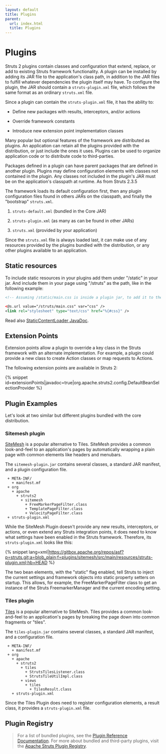 ```yaml
---
layout: default
title: Plugins
parent:
  url: index.html
  title: Plugins
---
```


# Plugins

Struts 2 plugins contain classes and configuration that extend, replace, or add to existing Struts framework functionality. A plugin can be installed by adding its JAR file to the application's class path, in addition to the JAR files to fulfill whatever dependencies the plugin itself may have. To configure the plugin, the JAR should contain a `struts-plugin.xml` file, which follows the same format as an ordinary `struts.xml` file.

Since a plugin can contain the `struts-plugin.xml` file, it has the ability to:

+ Define new packages with results, interceptors, and/or actions

+ Override framework constants

+ Introduce new extension point implementation classes

Many popular but optional features of the framework are distributed as plugins. An application can retain all the plugins provided with the distribution, or just include the ones it uses. Plugins can be used to organize application code or to distribute code to third-parties.

Packages defined in a plugin can have parent packages that are defined in another plugin. Plugins may define configuration elements with classes not contained in the plugin. Any classes not included in the plugin's JAR must be on the application's classpath at runtime. As from Struts 2.3.5

The framework loads its default configuration first, then any plugin configuration files found in others JARs on the classpath, and finally the "bootstrap" `struts.xml`.

1. `struts-default.xml` (bundled in the Core JAR)

2. `struts-plugin.xml` (as many as can be found in other JARs)

3. `struts.xml` (provided by your application)

Since the `struts.xml` file is always loaded last, it can make use of any resources provided by the plugins bundled with the distribution, or any other plugins available to an application.

## Static resources

To include static resources in your plugins add them under "/static" in your jar. And include them in your page using "/struts" as the path, like in the following example:

```xml
<!-- Assuming /static/main.css is inside a plugin jar, to add it to the page: -->

<@s.url value="/struts/main.css" var="css" />
<link rel="stylesheet" type="text/css" href="%{#css}" />
```

Read also [StaticContentLoader JavaDoc](https://struts.apache.org/maven/struts2-core/apidocs/org/apache/struts2/dispatcher/StaticContentLoader.html).

## Extension Points

Extension points allow a plugin to override a key class in the Struts framework with an alternate implementation. For example, a plugin could provide a new class to create Action classes or map requests to Actions.

The following extension points are available in Struts 2:

{% snippet id=extensionPoints|javadoc=true|org.apache.struts2.config.DefaultBeanSelectionProvider %}

## Plugin Examples

Let's look at two similar but different plugins bundled with the core distribution.

### Sitemesh plugin

[SiteMesh](http://opensymphony.com/sitemesh/) is a popular alternative to Tiles. SiteMesh provides a common look-and-feel to an application's pages by automatically wrapping a plain page with common elements like headers and menubars.

The `sitemesh-plugin.jar` contains several classes, a standard JAR manifest, and a plugin configuration file.

````text
 + META-INF/
   + manifest.mf
 + org
   + apache
     + struts2
       + sitemesh
         + FreeMarkerPageFilter.class
         + TemplatePageFilter.class
         + VelocityPageFilter.class
 + struts-plugin.xml
````

While the SiteMesh Plugin doesn't provide any new results, interceptors, or actions, or even extend any Struts integration points, it does need to know what settings have been enabled in the Struts framework. Therefore, its `struts-plugin.xml` looks like this:

{% snippet lang=xml|https://gitbox.apache.org/repos/asf?p=struts.git;a=blob_plain;f=plugins/sitemesh/src/main/resources/struts-plugin.xml;hb=HEAD  %}

The two bean elements, with the "static" flag enabled, tell Struts to inject the current settings and framework objects into static property setters on startup. This allows, for example, the FreeMarkerPageFilter class to get an instance of the Struts FreemarkerManager and the current encoding setting.

### Tiles plugin

[Tiles](http://struts.apache.org/struts-sandbox/tiles/index.html) is a popular alternative to SiteMesh. Tiles provides a common look-and-feel to an application's pages by breaking the page down into common fragments or "tiles".

The `tiles-plugin.jar` contains several classes, a standard JAR manifest, and a configuration file.

```text
 + META-INF/
   + manifest.mf
 + org
   + apache
     + struts2
       + tiles
         + StrutsTilesListener.class
         + StrutsTileUtilImpl.class
       + views
         + tiles
           + TilesResult.class
   + struts-plugin.xml
```

Since the Tiles Plugin does need to register configuration elements, a result class, it provides a `struts-plugin.xml` file.

## Plugin Registry

> For a list of bundled plugins, see the [Plugin Reference Documentation](plugin-developers.html). For more about bundled and third-party plugins, visit the [Apache Struts Plugin Registry](http://cwiki.apache.org/S2PLUGINS/home.html).
